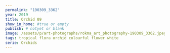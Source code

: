 ```yaml
---
permalink: "190309_3362"
year: 2019
title: Orchid 09
show_in_home: #true or empty
publish: # notyet or blank
image: /assets/p/art-photographs/rokma_art_photography-190309_3362.jpeg
tags: tropical flora orchid colourful flower white
serie: Orchids
---
```


